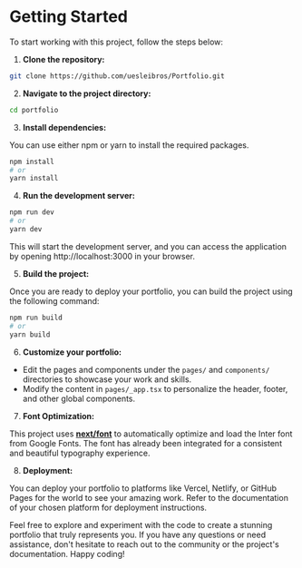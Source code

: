 # Getting Started

To start working with this project, follow the steps below:

1. **Clone the repository:**

```bash
git clone https://github.com/uesleibros/Portfolio.git
```

2. **Navigate to the project directory:**

```bash
cd portfolio
```

3. **Install dependencies:**

You can use either npm or yarn to install the required packages.

```bash
npm install
# or
yarn install
```

4. **Run the development server:**

```bash
npm run dev
# or
yarn dev
```

This will start the development server, and you can access the application by opening http://localhost:3000 in your browser.

5. **Build the project:**

Once you are ready to deploy your portfolio, you can build the project using the following command:

```bash
npm run build
# or
yarn build
```

6. **Customize your portfolio:**

- Edit the pages and components under the `pages/` and `components/` directories to showcase your work and skills.
- Modify the content in `pages/_app.tsx` to personalize the header, footer, and other global components.

7. **Font Optimization:**

This project uses [**next/font**](https://nextjs.org/docs/pages/building-your-application/optimizing/fonts) to automatically optimize and load the Inter font from Google Fonts. The font has already been integrated for a consistent and beautiful typography experience.

8. **Deployment:**

You can deploy your portfolio to platforms like Vercel, Netlify, or GitHub Pages for the world to see your amazing work. Refer to the documentation of your chosen platform for deployment instructions.

Feel free to explore and experiment with the code to create a stunning portfolio that truly represents you. If you have any questions or need assistance, don't hesitate to reach out to the community or the project's documentation. Happy coding!